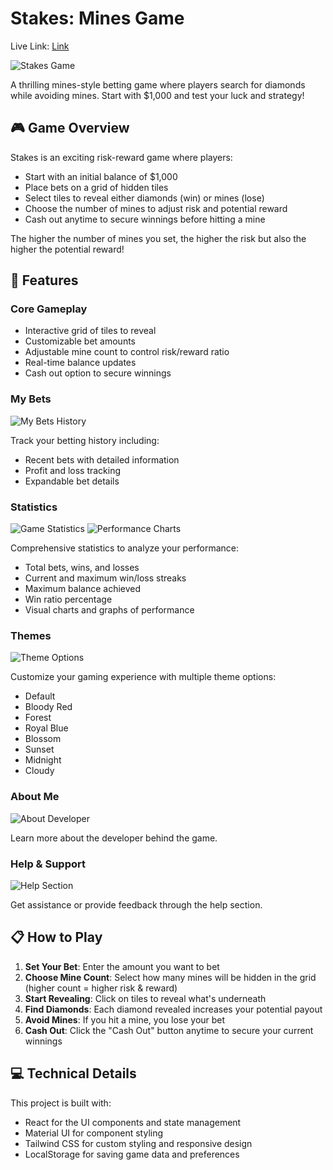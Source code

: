 # Stakes: Mines Game
Live Link: [Link](https://mines-game-9tcp.vercel.app/)

![Stakes Game](https://hebbkx1anhila5yf.public.blob.vercel-storage.com/Screenshot%202025-05-07%20201200-9H3sKBfqTnopPlrgNkgYcb0qAorYeR.png)

A thrilling mines-style betting game where players search for diamonds while avoiding mines. Start with $1,000 and test your luck and strategy!

## 🎮 Game Overview

Stakes is an exciting risk-reward game where players:
- Start with an initial balance of $1,000
- Place bets on a grid of hidden tiles
- Select tiles to reveal either diamonds (win) or mines (lose)
- Choose the number of mines to adjust risk and potential reward
- Cash out anytime to secure winnings before hitting a mine

The higher the number of mines you set, the higher the risk but also the higher the potential reward!

## 🚀 Features

### Core Gameplay
- Interactive grid of tiles to reveal
- Customizable bet amounts
- Adjustable mine count to control risk/reward ratio
- Real-time balance updates
- Cash out option to secure winnings

### My Bets
![My Bets History](https://hebbkx1anhila5yf.public.blob.vercel-storage.com/Screenshot%202025-05-07%20201329-x5lnuPY0AeHguHYkwHsRnyWhnRn0CI.png)

Track your betting history including:
- Recent bets with detailed information
- Profit and loss tracking
- Expandable bet details

### Statistics
![Game Statistics](https://hebbkx1anhila5yf.public.blob.vercel-storage.com/Screenshot%202025-05-07%20201357-yhq9eUWF5xaCbZYdT78igdCkCGhmSx.png)
![Performance Charts](https://hebbkx1anhila5yf.public.blob.vercel-storage.com/Screenshot%202025-05-07%20201344-TWREuHvaAJkFcIMvfymOT3J2qnto9F.png)

Comprehensive statistics to analyze your performance:
- Total bets, wins, and losses
- Current and maximum win/loss streaks
- Maximum balance achieved
- Win ratio percentage
- Visual charts and graphs of performance

### Themes
![Theme Options](https://hebbkx1anhila5yf.public.blob.vercel-storage.com/Screenshot%202025-05-07%20201416-aaSZLpXFl3QSfsrZcGvnnEEjQj00WN.png)

Customize your gaming experience with multiple theme options:
- Default
- Bloody Red
- Forest
- Royal Blue
- Blossom
- Sunset
- Midnight
- Cloudy

### About Me
![About Developer](https://hebbkx1anhila5yf.public.blob.vercel-storage.com/Screenshot%202025-05-07%20201428-cimOhcidhxdpWMJvo1Oz6XN2bJIsty.png)

Learn more about the developer behind the game.

### Help & Support
![Help Section](https://hebbkx1anhila5yf.public.blob.vercel-storage.com/Screenshot%202025-05-07%20201437-uRTjjEpq4jH0IeDKMXeUJACytQsP54.png)

Get assistance or provide feedback through the help section.

## 📋 How to Play

1. **Set Your Bet**: Enter the amount you want to bet
2. **Choose Mine Count**: Select how many mines will be hidden in the grid (higher count = higher risk & reward)
3. **Start Revealing**: Click on tiles to reveal what's underneath
4. **Find Diamonds**: Each diamond revealed increases your potential payout
5. **Avoid Mines**: If you hit a mine, you lose your bet
6. **Cash Out**: Click the "Cash Out" button anytime to secure your current winnings

## 💻 Technical Details

This project is built with:
- React for the UI components and state management
- Material UI for component styling
- Tailwind CSS for custom styling and responsive design
- LocalStorage for saving game data and preferences
